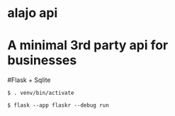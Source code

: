 # alajo api
# A minimal 3rd party api for businesses
#Flask + Sqlite

```
$ . venv/bin/activate
```
```
$ flask --app flaskr --debug run
```
